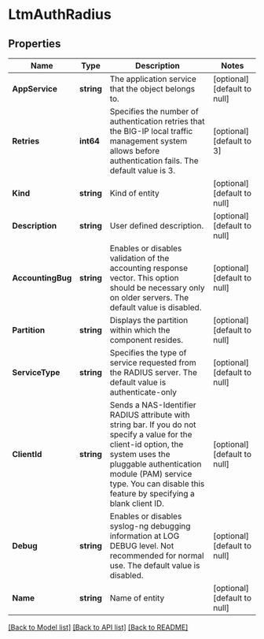# LtmAuthRadius

## Properties
Name | Type | Description | Notes
------------ | ------------- | ------------- | -------------
**AppService** | **string** | The application service that the object belongs to. | [optional] [default to null]
**Retries** | **int64** | Specifies the number of authentication retries that the BIG-IP local traffic management system allows before authentication fails. The default value is 3. | [optional] [default to 3]
**Kind** | **string** | Kind of entity | [optional] [default to null]
**Description** | **string** | User defined description. | [optional] [default to null]
**AccountingBug** | **string** | Enables or disables validation of the accounting response vector. This option should be necessary only on older servers. The default value is disabled. | [optional] [default to null]
**Partition** | **string** | Displays the partition within which the component resides. | [optional] [default to null]
**ServiceType** | **string** | Specifies the type of service requested from the RADIUS server.  The default value is authenticate-only | [optional] [default to null]
**ClientId** | **string** | Sends a NAS-Identifier RADIUS attribute with string bar. If you do not specify a value for the client-id option, the system uses the pluggable authentication module (PAM) service type. You can disable this feature by specifying a blank client ID. | [optional] [default to null]
**Debug** | **string** | Enables or disables syslog-ng debugging information at LOG DEBUG level. Not recommended for normal use. The default value is disabled. | [optional] [default to null]
**Name** | **string** | Name of entity | [optional] [default to null]

[[Back to Model list]](../README.md#documentation-for-models) [[Back to API list]](../README.md#documentation-for-api-endpoints) [[Back to README]](../README.md)



